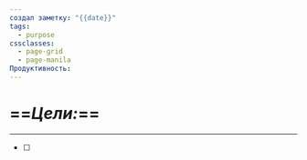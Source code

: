 ```yaml
---
создал заметку: "{{date}}"
tags:
  - purpose
cssclasses:
  - page-grid
  - page-manila
Продуктивность:
---
```

# ==***Цели:***==

---
- [ ] 
